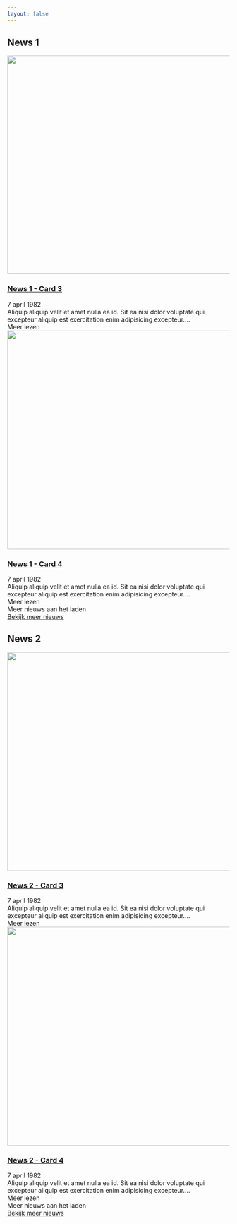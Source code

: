 ```yaml
---
layout: false
---
```


<div>
  <div class="container">
    <h2>News 1</h2>
    <div class="grid grid-cols-1 gap-5 sm:grid-cols-2 md:grid-cols-3"
        data-load-more="newsCards"
        data-load-more-pagination="pagination"
        data-load-more-loader="paginationLoader"
        data-load-more-trigger="loadMoreTrigger"
        data-load-more-infinite-scroll="false">
      <div class="flex w-full">
        <div class="relative flex flex-col w-full min-h-full overflow-hidden transition duration-300 ease-in-out shadow hover:shadow-lg cursor-pointer card bg-white group">
          <div class="">
            <picture class="">
              <img
                src="https://unsplash.it/660/495?random&gravity=center"
                width="660"
                height="495"
                alt=""
                class="w-full aspect-[4/3] object-cover object-center"
                loading="lazy"
              />
            </picture>
          </div>
          <div class="w-full flex flex-col flex-auto p-4 md:p-6 xl:p-8">
            <h3 class="mb-1">
              <a class="hover-underline link--extended" href="#">News 1 - Card 3</a>
            </h3>
            <div class="py-1 text-sm font-semibold text-gray-700">7 april 1982</div>
            <div class="my-4 text-editor">
              Aliquip aliquip velit et amet nulla ea id. Sit ea nisi dolor voluptate qui excepteur aliquip est
              exercitation enim adipisicing excepteur.…
            </div>
            <div class="mt-auto link link--ext group-hover:no-underline group-hover:text-primary">Meer lezen</div>
          </div>
        </div>
      </div>
      <div class="flex w-full">
        <div class="relative flex flex-col w-full min-h-full overflow-hidden transition duration-300 ease-in-out shadow hover:shadow-lg cursor-pointer card bg-white group">
          <div class="">
            <picture class="">
              <img
                src="https://unsplash.it/660/495?random&gravity=center"
                width="660"
                height="495"
                alt=""
                class="w-full aspect-[4/3] object-cover object-center"
                loading="lazy"
              />
            </picture>
          </div>
          <div class="w-full flex flex-col flex-auto p-4 md:p-6 xl:p-8">
            <h3 class="mb-1">
              <a class="hover-underline link--extended" href="#">News 1 - Card 4</a>
            </h3>
            <div class="py-1 text-sm font-semibold text-gray-700">7 april 1982</div>
            <div class="my-4 text-editor">
              Aliquip aliquip velit et amet nulla ea id. Sit ea nisi dolor voluptate qui excepteur aliquip est
              exercitation enim adipisicing excepteur.…
            </div>
            <div class="mt-auto link link--ext group-hover:no-underline group-hover:text-primary">Meer lezen</div>
          </div>
        </div>
      </div>
    </div>
    <div class="flex justify-center mt-8" id="pagination">
      <div class="hidden" id="paginationLoader">
        <div class="mt-2 italic opacity-50">Meer nieuws aan het laden</div>
      </div>
      <a href="./loadmore_page3.html" class="btn btn--ghost" id="loadMoreTrigger">Bekijk meer nieuws</a>
    </div>
  </div>
  <div class="container">
    <h2>News 2</h2>
    <div class="grid grid-cols-1 gap-5 sm:grid-cols-2 md:grid-cols-3"
        data-load-more="newsCardsInfinite"
        data-load-more-pagination="paginationInfinite"
        data-load-more-loader="paginationLoaderInfinite"
        data-load-more-trigger="loadMoreTriggerInfinite"
        data-load-more-infinite-scroll="true">
      <div class="flex w-full">
        <div class="relative flex flex-col w-full min-h-full overflow-hidden transition duration-300 ease-in-out shadow hover:shadow-lg cursor-pointer card bg-white group">
          <div class="">
            <picture class="">
              <img
                src="https://unsplash.it/660/495?random&gravity=center"
                width="660"
                height="495"
                alt=""
                class="w-full aspect-[4/3] object-cover object-center"
                loading="lazy"
              />
            </picture>
          </div>
          <div class="w-full flex flex-col flex-auto p-4 md:p-6 xl:p-8">
            <h3 class="mb-1">
              <a class="hover-underline link--extended" href="#">News 2 - Card 3</a>
            </h3>
            <div class="py-1 text-sm font-semibold text-gray-700">7 april 1982</div>
            <div class="my-4 text-editor">
              Aliquip aliquip velit et amet nulla ea id. Sit ea nisi dolor voluptate qui excepteur aliquip est
              exercitation enim adipisicing excepteur.…
            </div>
            <div class="mt-auto link link--ext group-hover:no-underline group-hover:text-primary">Meer lezen</div>
          </div>
        </div>
      </div>
      <div class="flex w-full">
        <div class="relative flex flex-col w-full min-h-full overflow-hidden transition duration-300 ease-in-out shadow hover:shadow-lg cursor-pointer card bg-white group">
          <div class="">
            <picture class="">
              <img
                src="https://unsplash.it/660/495?random&gravity=center"
                width="660"
                height="495"
                alt=""
                class="w-full aspect-[4/3] object-cover object-center"
                loading="lazy"
              />
            </picture>
          </div>
          <div class="w-full flex flex-col flex-auto p-4 md:p-6 xl:p-8">
            <h3 class="mb-1">
              <a class="hover-underline link--extended" href="#">News 2 - Card 4</a>
            </h3>
            <div class="py-1 text-sm font-semibold text-gray-700">7 april 1982</div>
            <div class="my-4 text-editor">
              Aliquip aliquip velit et amet nulla ea id. Sit ea nisi dolor voluptate qui excepteur aliquip est
              exercitation enim adipisicing excepteur.…
            </div>
            <div class="mt-auto link link--ext group-hover:no-underline group-hover:text-primary">Meer lezen</div>
          </div>
        </div>
      </div>
    </div>
    <div class="flex justify-center mt-8" id="paginationInfinite">
      <div class="hidden" id="paginationLoaderInfinite">
        <div class="mt-2 italic opacity-50">Meer nieuws aan het laden</div>
      </div>
      <a href="./loadmore_page3.html" class="btn btn--ghost" id="loadMoreTriggerInfinite">Bekijk meer nieuws</a>
    </div>
  </div>
</div>
